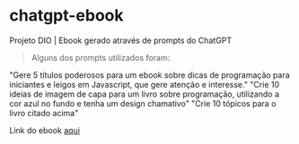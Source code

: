 # chatgpt-ebook
Projeto DIO | Ebook gerado através de prompts do ChatGPT

> Alguns dos prompts utilizados foram:

"Gere 5 títulos poderosos para um ebook sobre dicas de programação para iniciantes e leigos em Javascript, que gere atenção e interesse."
"Crie 10 ideias de imagem de capa para um livro sobre programação, utilizando a cor azul no fundo e tenha um design chamativo"
"Crie 10 tópicos para o livro citado acima"

Link do ebook <a href="https://github.com/armandosouza/chatgpt-ebook/blob/main/ebook.pdf">aqui</a>
